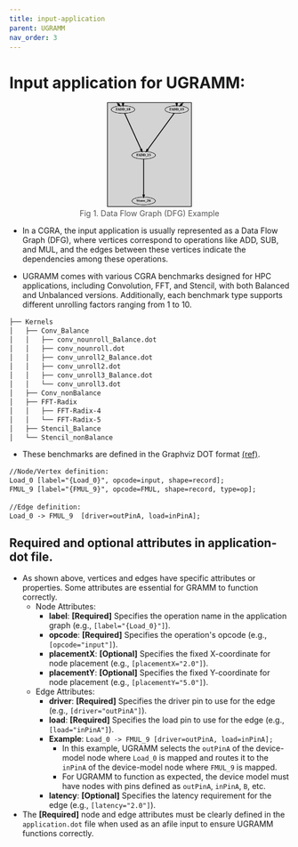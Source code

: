 ```yaml
---
title: input-application
parent: UGRAMM
nav_order: 3
---
```


# Input application for UGRAMM:

<div style="text-align: center;">
    <img src="assets/dfgExample.png" alt="Fig 1. Data Flow Graph (DFG) Example" style="border: 1px solid black; width: 150px;">
    <figcaption style="font-size: 14px; color: #555;">Fig 1. Data Flow Graph (DFG) Example</figcaption>
</div>

- In a CGRA, the input application is usually represented as a Data Flow Graph (DFG), where vertices correspond to operations like ADD, SUB, and MUL, and the edges between these vertices indicate the dependencies among these operations.

- UGRAMM comes with various CGRA benchmarks designed for HPC applications, including Convolution, FFT, and Stencil, with both Balanced and Unbalanced versions. Additionally, each benchmark type supports different unrolling factors ranging from 1 to 10.

```
├── Kernels
│   ├── Conv_Balance
│   │   ├── conv_nounroll_Balance.dot
│   │   ├── conv_nounroll.dot
│   │   ├── conv_unroll2_Balance.dot
│   │   ├── conv_unroll2.dot
│   │   ├── conv_unroll3_Balance.dot
│   │   └── conv_unroll3.dot
│   ├── Conv_nonBalance
│   ├── FFT-Radix
│   │   ├── FFT-Radix-4
│   │   └── FFT-Radix-5
│   ├── Stencil_Balance
│   └── Stencil_nonBalance
```

- These benchmarks are defined in the Graphviz DOT format [(ref)](https://graphviz.org/doc/info/lang.html). 

```
//Node/Vertex definition:
Load_0 [label="{Load_0}", opcode=input, shape=record]; 
FMUL_9 [label="{FMUL_9}", opcode=FMUL, shape=record, type=op];

//Edge definition:
Load_0 -> FMUL_9  [driver=outPinA, load=inPinA]; 
```

## Required and optional attributes in application-dot file.

- As shown above, vertices and edges have specific attributes or properties. Some attributes are essential for GRAMM to function correctly.
    - Node Attributes:
        - **label**: **[Required]** Specifies the operation name in the application graph (e.g., `[label="{Load_0}"]`).
        - **opcode**: **[Required]** Specifies the operation's opcode (e.g., `[opcode="input"]`).
        - **placementX**: **[Optional]** Specifies the fixed X-coordinate for node placement (e.g., `[placementX="2.0"]`).
        - **placementY**: **[Optional]** Specifies the fixed Y-coordinate for node placement (e.g., `[placementY="5.0"]`).
    - Edge Attributes:
        - **driver**: **[Required]** Specifies the driver pin to use for the edge (e.g., `[driver="outPinA"]`).
        - **load**: **[Required]** Specifies the load pin to use for the edge (e.g., `[load="inPinA"]`).
        - **Example**: `Load_0 -> FMUL_9 [driver=outPinA, load=inPinA];`
            - In this example, UGRAMM selects the `outPinA` of the device-model node where `Load_0` is mapped and routes it to the `inPinA` of the device-model node where `FMUL_9` is mapped.
            - For UGRAMM to function as expected, the device model must have nodes with pins defined as `outPinA`, `inPinA`, `B`, etc.
        - **latency**: **[Optional]** Specifies the latency requirement for the edge (e.g., `[latency="2.0"]`).
- The **[Required]** node and edge attributes must be clearly defined in the `application.dot` file when used as an afile input to ensure UGRAMM functions correctly.
